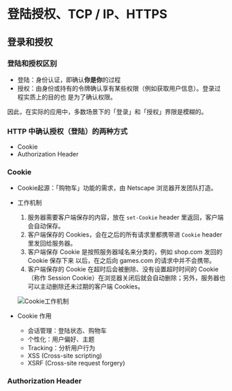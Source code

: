 # 登陆授权、TCP / IP、HTTPS

## 登录和授权

### 登陆和授权区别

* 登陆：身份认证，即确认**你是你**的过程
* 授权：由身份或持有的令牌确认享有某些权限（例如获取⽤户信息）。登录过程实质上的⽬的也 是为了确认权限。 

因此，在实际的应⽤中，多数场景下的「登录」和「授权」界限是模糊的。

### HTTP 中确认授权（登陆）的两种方式

* Cookie
* Authorization Header

### Cookie

* Cookie起源：「购物⻋」功能的需求，由 Netscape 浏览器开发团队打造。

* 工作机制

  1. 服务器需要客户端保存的内容，放在  ```set-Cookie``` header 里返回，客户端会自动保存。
  2. 客户端保存的 Cookies，会在之后的所有请求⾥都携带进 ```Cookie``` header ⾥发回给服务器。 
  3. 客户端保存 Cookie 是按照服务器域名来分类的，例如 shop.com 发回的 Cookie 保存下来 以后，在之后向 games.com 的请求中并不会携带。 
  4. 客户端保存的 Cookie 在超时后会被删除、没有设置超时时间的 Cookie （称作 Session Cookie）在浏览器关闭后就会⾃动删除；另外，服务器也可以主动删除还未过期的客户端 Cookies。

  ![Cookie工作机制](https://dingyx.oss-cn-shenzhen.aliyuncs.com/picgo/Cookie工作机制.png)
  
* Cookie 作用

  * 会话管理：登陆状态、购物车
  * 个性化：用户偏好、主题
  * Tracking：分析用户行为
  * XSS (Cross-site scripting)
  * XSRF (Cross-site request forgery)

### Authorization Header

